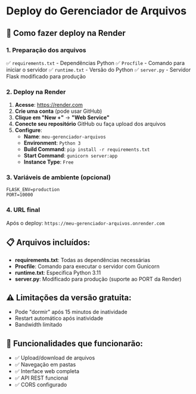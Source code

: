 # Deploy do Gerenciador de Arquivos

## 🚀 Como fazer deploy na Render

### 1. Preparação dos arquivos
✅ `requirements.txt` - Dependências Python
✅ `Procfile` - Comando para iniciar o servidor
✅ `runtime.txt` - Versão do Python
✅ `server.py` - Servidor Flask modificado para produção

### 2. Deploy na Render

1. **Acesse**: https://render.com
2. **Crie uma conta** (pode usar GitHub)
3. **Clique em "New +"** → **"Web Service"**
4. **Conecte seu repositório** GitHub ou faça upload dos arquivos
5. **Configure**:
   - **Name**: `meu-gerenciador-arquivos`
   - **Environment**: `Python 3`
   - **Build Command**: `pip install -r requirements.txt`
   - **Start Command**: `gunicorn server:app`
   - **Instance Type**: `Free`

### 3. Variáveis de ambiente (opcional)
```
FLASK_ENV=production
PORT=10000
```

### 4. URL final
Após o deploy: `https://meu-gerenciador-arquivos.onrender.com`

## 📋 Arquivos incluídos:

- **requirements.txt**: Todas as dependências necessárias
- **Procfile**: Comando para executar o servidor com Gunicorn
- **runtime.txt**: Especifica Python 3.11
- **server.py**: Modificado para produção (suporte ao PORT da Render)

## ⚠️ Limitações da versão gratuita:
- Pode "dormir" após 15 minutos de inatividade
- Restart automático após inatividade
- Bandwidth limitado

## 🌟 Funcionalidades que funcionarão:
- ✅ Upload/download de arquivos
- ✅ Navegação em pastas
- ✅ Interface web completa
- ✅ API REST funcional
- ✅ CORS configurado